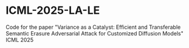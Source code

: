 # ICML-2025-LA-LE
Code for the paper "Variance as a Catalyst: Efficient and Transferable Semantic Erasure Adversarial Attack for Customized Diffusion Models" ICML 2025
